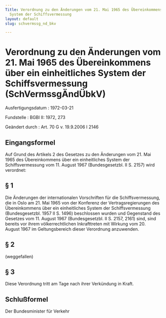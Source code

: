 ```yaml
---
Title: Verordnung zu den Änderungen vom 21. Mai 1965 des Übereinkommens über ein einheitliches
  System der Schiffsvermessung
layout: default
slug: schvermssg_nd_bkv

---
```


# Verordnung zu den Änderungen vom 21. Mai 1965 des Übereinkommens über ein einheitliches System der Schiffsvermessung (SchVermssgÄndÜbkV)

Ausfertigungsdatum
:   1972-03-21

Fundstelle
:   BGBl II: 1972, 273

Geändert durch
:   Art. 70 G v. 19.9.2006 I 2146


## Eingangsformel

Auf Grund des Artikels 2 des Gesetzes zu den Änderungen vom 21. Mai
1965 des Übereinkommens über ein einheitliches System der
Schiffsvermessung vom 11. August 1967 (Bundesgesetzbl. II S. 2157)
wird verordnet:


## § 1

Die Änderungen der internationalen Vorschriften für die
Schiffsvermessung, die in Oslo am 21. Mai 1965 von der Konferenz der
Vertragsregierungen des Übereinkommens über ein einheitliches System
der Schiffsvermessung (Bundesgesetzbl. 1957 II S. 1496) beschlossen
wurden und Gegenstand des Gesetzes vom 11. August 1967
(Bundesgesetzbl. II S. 2157, 2161) sind, sind bereits vor ihrem
völkerrechtlichen Inkrafttreten mit Wirkung vom 20. August 1967 im
Geltungsbereich dieser Verordnung anzuwenden.


## § 2

(weggefallen)


## § 3

Diese Verordnung tritt am Tage nach ihrer Verkündung in Kraft.


## Schlußformel

Der Bundesminister für Verkehr

